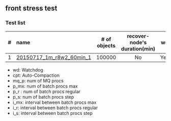 ## front stress test
### Test list

|#|name|# of objects|recover-node's duration(min)|wd|cpt|mq_p|p_mx|p_r|p_s|i_mx|i_r|i_s|
|---:|:---|:-:|:-:|:-:|:-:|--:|--:|--:|--:|--:|--:|--:|  
|1|[20150717_1m_r8w2_60min_1](20150717_1m_r8w2_60min_1)|100000|No|Yes|Yes|**8**|1000|**2400**|10|3000|**250**|50|

- wd: Watchdog
- cpt: Auto-Compaction
- mq_p: num of MQ procs
- p_mx: num of batch procs max
- p_r : num of batch procs regular
- p_s: num of batch procs step
- i_mx: interval between batch procs max
- i_r: interval between batch procs regular
- i_s: interval between batch procs step
